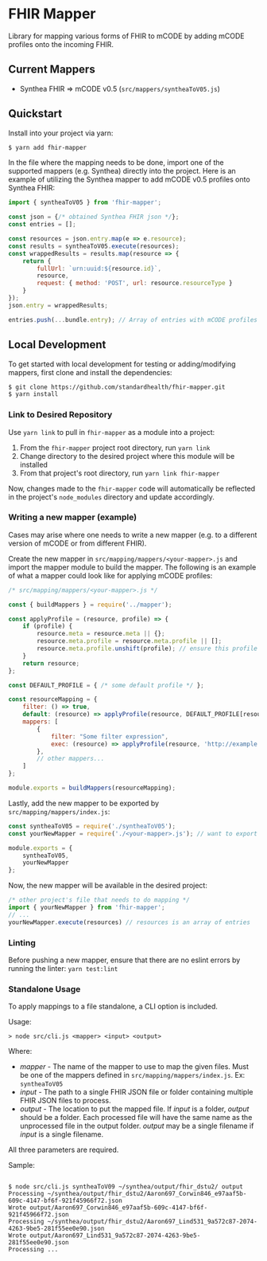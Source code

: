 # FHIR Mapper

Library for mapping various forms of FHIR to mCODE by adding mCODE profiles onto the incoming FHIR. 

## Current Mappers
* Synthea FHIR => mCODE v0.5 (`src/mappers/syntheaToV05.js`)

## Quickstart

Install into your project via yarn:

``` bash
$ yarn add fhir-mapper
```

In the file where the mapping needs to be done, import one of the supported mappers (e.g. Synthea) directly into the project. Here is an example of utilizing the Synthea mapper to add mCODE v0.5 profiles onto Synthea FHIR:

``` JavaScript
import { syntheaToV05 } from 'fhir-mapper';

const json = {/* obtained Synthea FHIR json */};
const entries = [];

const resources = json.entry.map(e => e.resource);
const results = syntheaToV05.execute(resources);
const wrappedResults = results.map(resource => {
    return {
        fullUrl: `urn:uuid:${resource.id}`,
        resource,
        request: { method: 'POST', url: resource.resourceType }
    }
});
json.entry = wrappedResults;

entries.push(...bundle.entry); // Array of entries with mCODE profiles
```

## Local Development

To get started with local development for testing or adding/modifying mappers, first clone and install the dependencies:

``` bash
$ git clone https://github.com/standardhealth/fhir-mapper.git
$ yarn install
```

### Link to Desired Repository

Use `yarn link` to pull in `fhir-mapper` as a module into a project:

1. From the `fhir-mapper` project root directory, run `yarn link`
2. Change directory to the desired project where this module will be installed
3. From that project's root directory, run `yarn link fhir-mapper`

Now, changes made to the `fhir-mapper` code will automatically be reflected in the project's `node_modules` directory and update accordingly.

### Writing a new mapper (example)

Cases may arise where one needs to write a new mapper (e.g. to a different version of mCODE or from different FHIR).

Create the new mapper in `src/mapping/mappers/<your-mapper>.js` and import the mapper module to build the mapper. The following is an example of what a mapper could look like for applying mCODE profiles:

``` JavaScript
/* src/mapping/mappers/<your-mapper>.js */

const { buildMappers } = require('../mapper');

const applyProfile = (resource, profile) => {
    if (profile) {
        resource.meta = resource.meta || {};
        resource.meta.profile = resource.meta.profile || [];
        resource.meta.profile.unshift(profile); // ensure this profile is first in the list
    }
    return resource;
};

const DEFAULT_PROFILE = { /* some default profile */ };

const resourceMapping = {
    filter: () => true,
    default: (resource) => applyProfile(resource, DEFAULT_PROFILE[resource.resourceType]),
    mappers: [
        {
            filter: "Some filter expression",
            exec: (resource) => applyProfile(resource, 'http://example.com/ExampleResource')
        },
        // other mappers...
    ]
};

module.exports = buildMappers(resourceMapping);
```

Lastly, add the new mapper to be exported by `src/mapping/mappers/index.js`:

``` JavaScript
const syntheaToV05 = require('./syntheaToV05');
const yourNewMapper = require('./<your-mapper>.js'); // want to export new mapper to use in project

module.exports = {
    syntheaToV05,
    yourNewMapper
};
```

Now, the new mapper will be available in the desired project:

``` JavaScript
/* other project's file that needs to do mapping */
import { yourNewMapper } from 'fhir-mapper';
// ...
yourNewMapper.execute(resources) // resources is an array of entries
```

### Linting

Before pushing a new mapper, ensure that there are no eslint errors by running the linter: `yarn test:lint`

### Standalone Usage

To apply mappings to a file standalone, a CLI option is included. 

Usage:
```
> node src/cli.js <mapper> <input> <output>
```
Where:
 - *mapper* - The name of the mapper to use to map the given files. Must be one of the mappers defined in `src/mapping/mappers/index.js`. Ex: `syntheaToV05`
 - *input* - The path to a single FHIR JSON file or folder containing multiple FHIR JSON files to process.
 - *output* - The location to put the mapped file. If *input* is a folder, *output* should be a folder. Each processed file will have the same name as the unprocessed file in the output folder. *output* may be a single filename if *input* is a single filename.

 All three parameters are required.

 Sample:

 ```

$ node src/cli.js syntheaToV09 ~/synthea/output/fhir_dstu2/ output
Processing ~/synthea/output/fhir_dstu2/Aaron697_Corwin846_e97aaf5b-609c-4147-bf6f-921f45966f72.json
Wrote output/Aaron697_Corwin846_e97aaf5b-609c-4147-bf6f-921f45966f72.json
Processing ~/synthea/output/fhir_dstu2/Aaron697_Lind531_9a572c87-2074-4263-9be5-281f55ee0e90.json
Wrote output/Aaron697_Lind531_9a572c87-2074-4263-9be5-281f55ee0e90.json
Processing ...
 ```